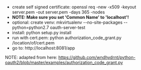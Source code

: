 - create self signed certificate: openssl req -new -x509 -keyout server.pem -out server.pem -days 365 -nodes
- **NOTE: Make sure you set 'Common Name' to 'localhost'!**
- optional: create venv: mkvirtualenv --no-site-packages --python=python2.7 oauth-server-test
- install: python setup.py install
- run with cert.pem: python authorization_code_grant.py /location/of/cert.pem
- go to: http://localhost:8081/app

NOTE: adapted from here: https://github.com/wndhydrnt/python-oauth2/blob/master/examples/authorization_code_grant.py